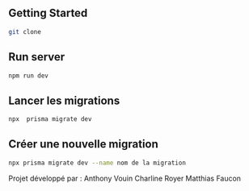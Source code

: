 
## Getting Started

```bash
git clone
```

## Run server

```bash
npm run dev

```

## Lancer les migrations

```bash
npx  prisma migrate dev
```


## Créer une nouvelle migration

```bash
npx prisma migrate dev --name nom de la migration
```

Projet développé par : 
Anthony Vouin
Charline Royer
Matthias Faucon